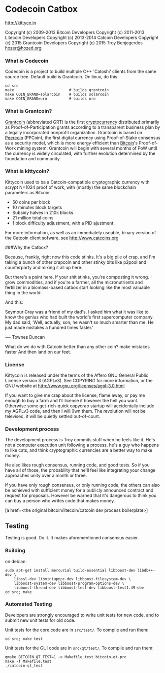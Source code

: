 Codecoin Catbox
================================

http://kittyco.in

Copyright (c) 2009-2013 Bitcoin Developers
Copyright (c) 2011-2013 Litecoin Developers
Copyright (c) 2013-2014 Catcoin Developers
Copyright (c) 2015 Grantcoin Developers
Copyright (c) 2015 Troy Benjegerdes <hozer@hozed.org>

### What is Codecoin

Codecoin is a project to build multiple C++ 'Catoshi' clients from the
same source tree. Default build is Grantcoin. On linux, do this:

    cd src
    make                         # builds grantcoin
    make COIN_BRAND=solarcoin    # builds solarcoin
    make COIN_BRAND=uro          # builds uro

### What is Grantcoin?
[Grantcoin](http://www.grantcoin.org/) (abbreviated GRT) is the first [cryptocurrency](https://en.wikipedia.org/wiki/Cryptocurrency) distributed primarily as Proof-of-Participation grants according to a transparent business plan by a legally incorporated nonprofit organization. Grantcoin is based on [Peercoin](http://peercoin.net/) (PPCoin), the first digital currency using Proof-of-Stake consensus as a security model, which is more energy efficient than [Bitcoin](http://en.wikipedia.org/wiki/Bitcoin)'s Proof-of-Work mining system. Grantcoin will begin with several months of PoW until the currency is widely circulated, with further evolution determined by the foundation and community.

### What is kittycoin?

Kittycoin used to ba a Catcoin-compatible cryptographic currency with
scrypt N=1024 proof of work, with (mostly) the same blockchain parameters
as Bitcoin:
 - 50 coins per block
 - 10 minutes block targets
 - Subsidy halves in 210k blocks
 - 21 million total coins
 - 1 block difficulty adjustment, with a PID ajustment.

For more information, as well as an immediately useable, binary version of
the Catcoin client sofware, see http://www.catcoins.org

###Why the Catbox?

Because, frankly, right now this code stinks. It's a big pile of crap, and
I'm taking a bunch of other crapcoin and other stinky bits like p2pool and
counterparty and mixing it all up here.

But there's a point here. If your shit stinks, you're composting it wrong.
I grow commodities, and if you're a farmer, all the micronutrients and
fertilizer in a biomass-based catbox start looking like the most valuable 
thing in the world.

And this:

Seymour Cray was a friend of my dad's. I asked him what it was like to know
the genius who had built the world's first supercomputer company. My dad said,
‘Well, actually, son, he wasn't so much smarter than me. He just made mistakes
a hundred times faster.’

~~ Townes Duncan

What do we do with Catcoin better than any other coin? 
	make
			mistakes
					faster
And then land on our feet.

### License

Kittycoin is released under the terms of the Affero GNU General Public License
version 3 (AGPLv3). See COPYRING for more information, or the GNU website at
http://www.gnu.org/licenses/agpl-3.0.html

If you want to give me crap about the license, flame away, or pay me enough 
to buy a farm and I'll license it however the hell you want. Otherwise some
get-rich-quick copycrap startup will accidentally include my AGPLv3 code, and
then I will 0wn them. The revolution will not be televised, it will be quietly
settled out-of-court.

### Development process

The development process is Troy commits stuff when he feels like it. He's not
a computer execution unit following a process, he's a guy who happens to like
cats, and think cryptographic currencies are a better way to make money.

He also likes rough consensus, running code, and good tests. So if you have all
of those, the probability that he'll feel like integrating your change approaches
unity over a month or three.

If you have only rough consensus, or only running code, the others can also be
achieved with sufficient money for a publicly announced contract and request
for proposals. However be warned that it's dangerous to think you can buy a
person who writes code that makes money.

[a href=<the original bitcoin/litecoin/catcoin dev process boilerplate>]

Testing
-------

Testing is good. Do it. It makes aforementioned consensus easier.

### Building
on debian:

    sudo apt-get install mercurial build-essential libboost-dev libdb++-dev \
		libssl-dev libminiupnpc-dev libboost-filesystem-dev \
		libboost-system-dev libboost-program-options-dev \
		libboost-thread-dev libboost-test-dev libboost-test1.49-dev 
    cd src; make

### Automated Testing

Developers are strongly encouraged to write unit tests for new code, and to
submit new unit tests for old code.

Unit tests for the core code are in `src/test/`. To compile and run them:

    cd src; make test

Unit tests for the GUI code are in `src/qt/test/`. To compile and run them:

    qmake BITCOIN_QT_TEST=1 -o Makefile.test bitcoin-qt.pro
    make -f Makefile.test
    ./catcoin-qt_test

